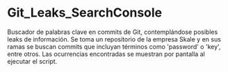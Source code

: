 # Git_Leaks_SearchConsole
Buscador de palabras clave en commits de Git, contemplándose posibles leaks de información.
Se toma un repositorio de la empresa Skale y en sus ramas se buscan commits que incluyan términos como 'password' o 'key', entre otros.
Las ocurrencias encontradas se muestran por pantalla al ejecutar el script.
